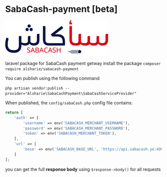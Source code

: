 # SabaCash-payment [beta]
![img.svg](img.svg)

laravel package for SabaCash payment getway
install the package
`composer require alsharie/sabacash-payment`

You can publish using the following command

`php artisan vendor:publish --provider="Alsharie\SabaCashPayment\SabaCashServiceProvider"`

When published, the `config/sabaCash.php` config file contains:

```php
return [
    'auth' => [
        'username' => env('SABACASH_MERCHANT_USERNAME'),
        'password' => env('SABACASH_MERCHANT_PASSWORD'),
        'token' => env('SABACASH_MERCHANT_TOKEN'),
    ],
    'url' => [
        'base' => env('SABACASH_BASE_URL', 'https://api.sabacash.ye:49901'),
    ]
];
```

you can get the full **response body** using `$response->body()` for all requests